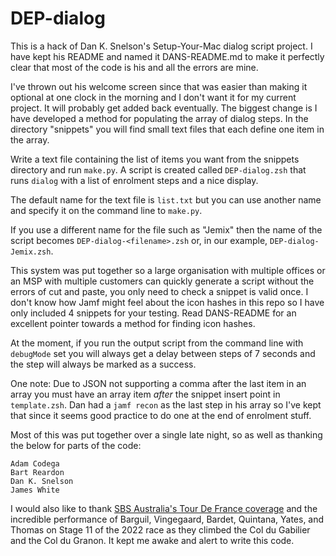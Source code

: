 # DEP-dialog

This is a  hack of Dan K. Snelson's Setup-Your-Mac dialog script project. I have kept his README and named it DANS-README.md to make it perfectly clear that most of the code is his and all the errors are mine.

 I've thrown out his welcome screen  since that was easier than making it  optional at one clock in the morning and I don't want it for my current project. It will probably get added back eventually. The biggest change is I have  developed a method for populating the array of dialog steps. In the directory "snippets" you will find small text files that each define one item in the array. 
 
 Write a text file containing the list of items you want from the snippets directory and run  `make.py`.  A script is created called  `DEP-dialog.zsh` that runs `dialog` with a list of enrolment steps and a nice display.

The default name for the text file is `list.txt` but you can use another name and specify it on the command line to `make.py`.

If you use a different name for the file such as "Jemix" then the name of the script becomes `DEP-dialog-<filename>.zsh` or, in our example, `DEP-dialog-Jemix.zsh`.

This system was put together so a large organisation with multiple offices or an MSP with multiple customers  can quickly generate a script without the errors of cut and paste, you only need to check a snippet is valid once. I don't know how Jamf might feel about the icon hashes in this repo so I have only included 4 snippets for your testing. Read DANS-README for an excellent pointer towards a method for finding  icon hashes.

At the moment, if you run the output script from the command line with `debugMode` set you will always get a delay between steps of 7 seconds and the step will always be marked as a success.

One note: Due to JSON not supporting a comma after the last item in an array you must have an array item *after* the snippet insert point in `template.zsh`. Dan had a  `jamf recon` as the last step in his array so I've kept that since it seems good practice to do one at the end of enrolment stuff.

Most of this was put together over a single late night, so as well as thanking the below for parts of the code:

```
Adam Codega
Bart Reardon
Dan K. Snelson
James White
```

I would also like to thank [SBS Australia's Tour De France coverage](https://www.sbs.com.au/sport/tour-de-france) and the incredible performance of Barguil, Vingegaard, Bardet, Quintana, Yates, and Thomas on Stage 11 of the 2022 race as they climbed the Col du Gabilier and the Col du Granon. It kept me awake and alert to write this code.
